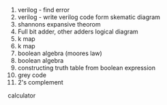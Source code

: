 1. verilog - find error
2. verilog - write verilog code form skematic diagram
3. shannons expansive theorom
4. Full bit adder, other adders logical diagram
5. k map
6. k map
7. boolean algebra (moores law)
8. boolean algebra
9. constructing truth table from boolean expression
10. grey code
11. 2's complement 

calculator

